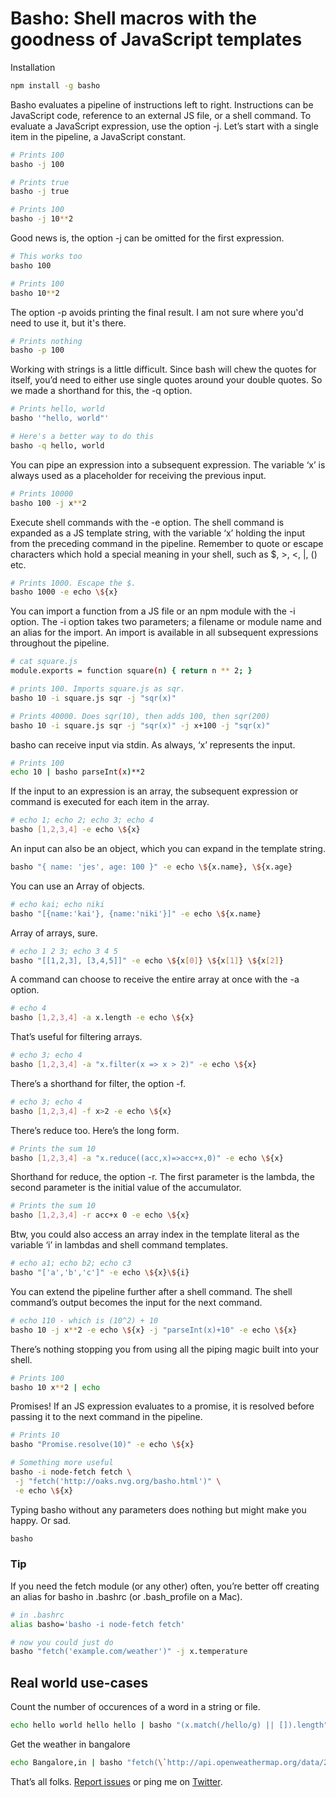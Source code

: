 # Basho: Shell macros with the goodness of JavaScript templates

Installation

```bash
npm install -g basho
```

Basho evaluates a pipeline of instructions left to right. Instructions can be
JavaScript code, reference to an external JS file, or a shell command. To
evaluate a JavaScript expression, use the option -j. Let’s start with a single
item in the pipeline, a JavaScript constant.

```bash
# Prints 100
basho -j 100

# Prints true
basho -j true

# Prints 100
basho -j 10**2
```

Good news is, the option -j can be omitted for the first expression.

```bash
# This works too
basho 100

# Prints 100
basho 10**2
```

The option -p avoids printing the final result. I am not sure where you'd need
to use it, but it's there.

```bash
# Prints nothing
basho -p 100
```

Working with strings is a little difficult. Since bash will chew the quotes for
itself, you’d need to either use single quotes around your double quotes. So we
made a shorthand for this, the -q option.

```bash
# Prints hello, world
basho '"hello, world"'

# Here's a better way to do this
basho -q hello, world
```

You can pipe an expression into a subsequent expression. The variable ‘x’ is
always used as a placeholder for receiving the previous input.

```bash
# Prints 10000
basho 100 -j x**2
```

Execute shell commands with the -e option. The shell command is expanded as a JS
template string, with the variable ‘x’ holding the input from the preceding
command in the pipeline. Remember to quote or escape characters which hold a
special meaning in your shell, such as $, >, <, |, () etc.

```bash
# Prints 1000. Escape the $.
basho 1000 -e echo \${x}
```

You can import a function from a JS file or an npm module with the -i option.
The -i option takes two parameters; a filename or module name and an alias for
the import. An import is available in all subsequent expressions throughout the
pipeline.

```bash
# cat square.js
module.exports = function square(n) { return n ** 2; }

# prints 100. Imports square.js as sqr.
basho 10 -i square.js sqr -j "sqr(x)"

# Prints 40000. Does sqr(10), then adds 100, then sqr(200)
basho 10 -i square.js sqr -j "sqr(x)" -j x+100 -j "sqr(x)"
```

basho can receive input via stdin. As always, ‘x’ represents the input.

```bash
# Prints 100
echo 10 | basho parseInt(x)**2
```

If the input to an expression is an array, the subsequent expression or command
is executed for each item in the array.

```bash
# echo 1; echo 2; echo 3; echo 4
basho [1,2,3,4] -e echo \${x}
```

An input can also be an object, which you can expand in the template string.

```bash
basho "{ name: 'jes', age: 100 }" -e echo \${x.name}, \${x.age}
```

You can use an Array of objects.

```bash
# echo kai; echo niki
basho "[{name:'kai'}, {name:'niki'}]" -e echo \${x.name}
```

Array of arrays, sure.

```bash
# echo 1 2 3; echo 3 4 5
basho "[[1,2,3], [3,4,5]]" -e echo \${x[0]} \${x[1]} \${x[2]}
```

A command can choose to receive the entire array at once with the -a option.

```bash
# echo 4
basho [1,2,3,4] -a x.length -e echo \${x}
```

That’s useful for filtering arrays.

```bash
# echo 3; echo 4
basho [1,2,3,4] -a "x.filter(x => x > 2)" -e echo \${x}
```

There’s a shorthand for filter, the option -f.

```bash
# echo 3; echo 4
basho [1,2,3,4] -f x>2 -e echo \${x}
```

There’s reduce too. Here’s the long form.

```bash
# Prints the sum 10
basho [1,2,3,4] -a "x.reduce((acc,x)=>acc+x,0)" -e echo \${x}
```

Shorthand for reduce, the option -r. The first parameter is the lambda, the
second parameter is the initial value of the accumulator.

```bash
# Prints the sum 10
basho [1,2,3,4] -r acc+x 0 -e echo \${x}
```

Btw, you could also access an array index in the template literal as the
variable ‘i’ in lambdas and shell command templates.

```bash
# echo a1; echo b2; echo c3
basho "['a','b','c']" -e echo \${x}\${i}
```

You can extend the pipeline further after a shell command. The shell command’s
output becomes the input for the next command.

```bash
# echo 110 - which is (10^2) + 10
basho 10 -j x**2 -e echo \${x} -j "parseInt(x)+10" -e echo \${x}
```

There’s nothing stopping you from using all the piping magic built into your
shell.

```bash
# Prints 100
basho 10 x**2 | echo
```

Promises! If an JS expression evaluates to a promise, it is resolved before
passing it to the next command in the pipeline.

```bash
# Prints 10
basho "Promise.resolve(10)" -e echo \${x}

# Something more useful
basho -i node-fetch fetch \
 -j "fetch('http://oaks.nvg.org/basho.html')" \
 -e echo \${x}
```

Typing basho without any parameters does nothing but might make you happy. Or
sad.

```bash
basho
```

### Tip

If you need the fetch module (or any other) often, you’re better off creating an alias for basho in
.bashrc (or .bash_profile on a Mac).

```bash
# in .bashrc
alias basho='basho -i node-fetch fetch'

# now you could just do
basho "fetch('example.com/weather')" -j x.temperature
```

## Real world use-cases

Count the number of occurences of a word in a string or file.

````bash
echo hello world hello hello | basho "(x.match(/hello/g) || []).length"```
````

Get the weather in bangalore

```bash
echo Bangalore,in | basho "fetch(\`http://api.openweathermap.org/data/2.5/weather?q=\${x}&appid=YOURAPIKEY&units=metric\`)" -j "x.json()" -j x.main.temp
```

That’s all folks. [Report issues](https://www.github.com/jeswin/basho) or ping
me on [Twitter](https://www.twitter.com/jeswin).
